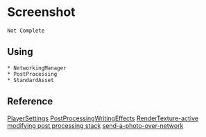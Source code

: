 # Screenshot
```
Not Complete
```


## Using
```
* NetworkingManager
* PostProcessing
* StandardAsset
```

## Reference
[PlayerSettings](https://docs.unity3d.com/400/Documentation/ScriptReference/PlayerSettings.html)
[PostProcessingWritingEffects](https://docs.unity3d.com/Manual/PostProcessingWritingEffects.html)
[RenderTexture-active](https://docs.unity3d.com/ScriptReference/RenderTexture-active.html)
[modifying post processing stack](https://answers.unity.com/questions/1355103/modifying-the-new-post-processing-stack-through-co.html)
[send-a-photo-over-network](https://stackoverflow.com/questions/35277880/how-to-send-a-photo-over-network-with-unity)

